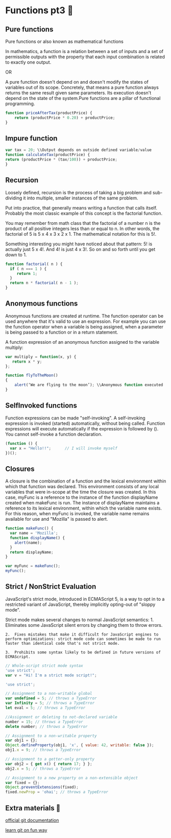 # Functions pt3 &#x1F34E;
## Pure functions

Pure functions or also known as mathematical functions

In mathematics, a function is a relation between a set of inputs and a set of permissible outputs with the property that each input combination is related to exactly one output.

OR

A pure function doesn't depend on and doesn't modify the states of variables out of its scope. Concretely, that means a pure function always returns the same result given same parameters. Its execution doesn't depend on the state of the system.Pure functions are a pillar of functional programming.
```javascript
function priceAfterTax(productPrice) {
	return (productPrice * 0.20) + productPrice;
}
```
## Impure function
```javascript
var tax = 20; \\Output depends on outside defined variable/value
function calculateTax(productPrice) {
return (productPrice * (tax/100)) + productPrice;
}
```

## Recursion

Loosely defined, recursion is the process of taking a big problem and sub-dividing it into multiple, smaller instances of the same problem.

Put into practice, that generally means writing a function that calls itself. Probably the most classic example of this concept is the factorial function.

You may remember from math class that the factorial of a number n is the product of all positive integers less than or equal to n. In other words, the factorial of 5 is 5 x 4 x 3 x 2 x 1. The mathematical notation for this is 5!.

Something interesting you might have noticed about that pattern: 5! is actually just 5 x 4!. And 4! is just 4 x 3!. So on and so forth until you get down to 1.

```javascript
function factorial( n ) {
  if ( n === 1 ) {
   	 return 1;
  }
  return n * factorial( n - 1 );
}
```
## Anonymous functions

Anonymous functions are created at runtime. The function operator can be used anywhere that it's valid to use an expression. For example you can use the function operator when a variable is being assigned, when a parameter is being passed to a function or in a return statement.

A function expression of an anonymous function assigned to the variable multiply:
```javascript
var multiply = function(x, y) {
   return x * y;
};

function flyToTheMoon()
{
	alert(‘We are flying to the moon’); \\Anonymous function executed
}
```

## SelfInvoked functions

Function expressions can be made "self-invoking".
A self-invoking expression is invoked (started) automatically, without being called.
Function expressions will execute automatically if the expression is followed by ().
You cannot self-invoke a function declaration.

```javascript
(function () {
  var x = "Hello!!";      // I will invoke myself
})();
```

## Closures

A closure is the combination of a function and the lexical environment within which that function was declared. This environment consists of any local variables that were in-scope at the time the closure was created. In this case, myFunc is a reference to the instance of the function displayName created when makeFunc is run. The instance of displayName maintains a reference to its lexical environment, within which the variable name exists. For this reason, when myFunc is invoked, the variable name remains available for use and "Mozilla" is passed to alert.

```javascript
function makeFunc() {
  var name = 'Mozilla';
  function displayName() {
    alert(name);
  }
  return displayName;
}

var myFunc = makeFunc();
myFunc();
```

## Strict / NonStrict Evaluation

JavaScript's strict mode, introduced in ECMAScript 5, is a way to opt in to a restricted variant of JavaScript, thereby implicitly opting-out of "sloppy mode". 

Strict mode makes several changes to normal JavaScript semantics:
    1.	Eliminates some JavaScript silent errors by changing them to throw errors.

    2.	Fixes mistakes that make it difficult for JavaScript engines to perform optimizations: strict mode code can sometimes be made to run faster than identical code that's not strict mode.
    
    3.	Prohibits some syntax likely to be defined in future versions of ECMAScript.

```javascript
// Whole-script strict mode syntax
'use strict';
var v = "Hi! I'm a strict mode script!";

'use strict';

// Assignment to a non-writable global
var undefined = 5; // throws a TypeError
var Infinity = 5; // throws a TypeError
let eval = 5; // throws a TypeError

//Assignment or deleting to not-declared variable
number = 15; // throws a TypeError
delete number; // throws a TypeError

// Assignment to a non-writable property
var obj1 = {};
Object.defineProperty(obj1, 'x', { value: 42, writable: false });
obj1.x = 9; // throws a TypeError

// Assignment to a getter-only property
var obj2 = { get x() { return 17; } };
obj2.x = 5; // throws a TypeError

// Assignment to a new property on a non-extensible object
var fixed = {};
Object.preventExtensions(fixed);
fixed.newProp = 'ohai'; // throws a TypeError
```

## Extra materials &#x1F4D9;

[official git documentation](https://git-scm.com/)

[learn git on fun way](https://learngitbranching.js.org/)